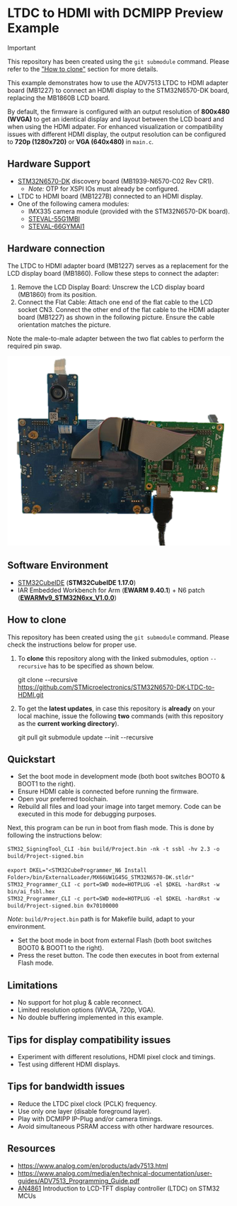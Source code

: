 # LTDC to HDMI with DCMIPP Preview Example

> [!IMPORTANT]
> This repository has been created using the `git submodule` command. Please
> refer to the ["How to clone"](README.md#how-to-clone) section for more
> details.

This example demonstrates how to use the ADV7513 LTDC to HDMI adapter board
(MB1227) to connect an HDMI display to the STM32N6570-DK board, replacing the
MB1860B LCD board.

By default, the firmware is configured with an output resolution of **800x480
(WVGA)** to get an identical display and layout between the LCD board and when
using the HDMI adpater. For enhanced visualization or compatibility issues with
different HDMI display, the output resolution can be configured to **720p
(1280x720)** or **VGA (640x480)** in `main.c`.

## Hardware Support

- [STM32N6570-DK](https://www.st.com/en/evaluation-tools/stm32n6570-dk.html) discovery board (MB1939-N6570-C02 Rev CR1).
  - *Note:* OTP for XSPI IOs must already be configured.
- LTDC to HDMI board (MB1227B) connected to an HDMI display.
- One of the following camera modules:
  - IMX335 camera module (provided with the STM32N6570-DK board).
  - [STEVAL-55G1MBI](https://www.st.com/en/evaluation-tools/steval-55g1mbi.html)
  - [STEVAL-66GYMAI1](https://www.st.com/en/evaluation-tools/steval-66gymai.html)

## Hardware connection

The LTDC to HDMI adapter board (MB1227) serves as a replacement for the LCD
display board (MB1860). Follow these steps to connect the adapter:

1. Remove the LCD Display Board: Unscrew the LCD display board (MB1860) from its position.
2. Connect the Flat Cable:
  Attach one end of the flat cable to the LCD socket CN3.
  Connect the other end of the flat cable to the HDMI adapter board (MB1227) as
  shown in the following picture. Ensure the cable orientation matches the
  picture.

Note the male-to-male adapter between the two flat cables to perform the required pin swap.

![board](board.png)

## Software Environment

- [STM32CubeIDE](https://www.st.com/content/st_com/en/products/development-tools/software-development-tools/stm32-software-development-tools/stm32-ides/stm32cubeide.html) (**STM32CubeIDE 1.17.0**)
- IAR Embedded Workbench for Arm (**EWARM 9.40.1**) + N6 patch ([**EWARMv9_STM32N6xx_V1.0.0**](STM32Cube_FW_N6/Utilities/PC_Software/EWARMv9_STM32N6xx_V1.0.0.zip))

## How to clone

This repository has been created using the `git submodule` command. Please check
the instructions below for proper use.

1. To **clone** this repository along with the linked submodules, option
   `--recursive` has to be specified as shown below.

    git clone --recursive
    https://github.com/STMicroelectronics/STM32N6570-DK-LTDC-to-HDMI.git

2. To get the **latest updates**, in case this repository is **already** on your
   local machine, issue the following **two** commands (with this repository as
   the **current working directory**).

    git pull git submodule update --init --recursive

## Quickstart

- Set the boot mode in development mode (both boot switches BOOT0 & BOOT1 to the
  right).
- Ensure HDMI cable is connected before running the firmware.
- Open your preferred toolchain.
- Rebuild all files and load your image into target memory. Code can be executed
  in this mode for debugging purposes.

Next, this program can be run in boot from flash mode. This is done by following
the instructions below:

    STM32_SigningTool_CLI -bin build/Project.bin -nk -t ssbl -hv 2.3 -o build/Project-signed.bin

    export DKEL="<STM32CubeProgrammer_N6 Install Folder>/bin/ExternalLoader/MX66UW1G45G_STM32N6570-DK.stldr"
    STM32_Programmer_CLI -c port=SWD mode=HOTPLUG -el $DKEL -hardRst -w bin/ai_fsbl.hex
    STM32_Programmer_CLI -c port=SWD mode=HOTPLUG -el $DKEL -hardRst -w build/Project-signed.bin 0x70100000

*Note:* `build/Project.bin` path is for Makefile build, adapt to your environment.

- Set the boot mode in boot from external Flash (both boot switches BOOT0 & BOOT1 to the right).
- Press the reset button. The code then executes in boot from external Flash mode.

## Limitations

- No support for hot plug & cable reconnect.
- Limited resolution options (WVGA, 720p, VGA).
- No double buffering implemented in this example.

## Tips for display compatibility issues

- Experiment with different resolutions, HDMI pixel clock and timings.
- Test using different HDMI displays.

## Tips for bandwidth issues

- Reduce the LTDC pixel clock (PCLK) frequency.
- Use only one layer (disable foreground layer).
- Play with DCMIPP IP-Plug and/or camera timings.
- Avoid simultaneous PSRAM access with other hardware resources.

## Resources

- https://www.analog.com/en/products/adv7513.html
- https://www.analog.com/media/en/technical-documentation/user-guides/ADV7513_Programming_Guide.pdf
- [AN4861](https://www.st.com/resource/en/application_note/an4861-introduction-to-lcdtft-display-controller-ltdc-on-stm32-mcus-stmicroelectronics.pdf) Introduction to LCD-TFT display controller (LTDC) on STM32 MCUs
